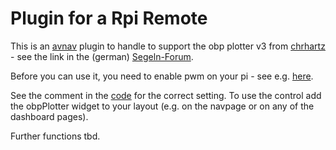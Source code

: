 Plugin for a Rpi Remote
=======================
This is an [avnav](https://www.wellenvogel.de/software/avnav/docs/beschreibung.html?lang=en) plugin
to handle to support the obp plotter v3 from  [chrhartz](https://www.segeln-forum.de/user/19350-chrhartz) - see the link in the (german) 
[Segeln-Forum](https://www.segeln-forum.de/thread/85423-10-1-raspberry-plotter-v3).

Before you can use it, you need to enable pwm on your pi - see e.g. [here](https://www.raspberry-pi-geek.de/ausgaben/rpg/2020/04/grundlagen-der-pulsweitenmodulation/).

See the comment in the [code](pwm.py) for the correct setting.
To use the control add the obpPlotter widget to your layout (e.g. on the navpage or on any of the dashboard pages).

Further functions tbd.


